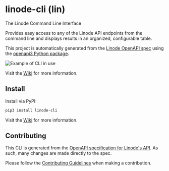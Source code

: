 # linode-cli (lin)

The Linode Command Line Interface

Provides easy access to any of the Linode API endpoints from the command line and displays results in an organized, configurable table. 

This project is automatically generated from the [Linode OpenAPI spec](https://www.linode.com/docs/api/) using the [openapi3 Python package](https://github.com/Dorthu/openapi3).

![Example of CLI in use](https://raw.githubusercontent.com/linode/linode-cli/main/demo.gif)

Visit the [Wiki](../../wiki) for more information.

## Install

Install via PyPI:
```bash
pip3 install linode-cli
```

Visit the [Wiki](../../wiki/Installation) for more information.

## Contributing

This CLI is generated from the [OpenAPI specification for Linode's API](https://github.com/linode/linode-api-docs).  As
such, many changes are made directly to the spec.

Please follow the [Contributing Guidelines](https://github.com/linode/linode-cli/blob/main/CONTRIBUTING.md) when making a contribution.
